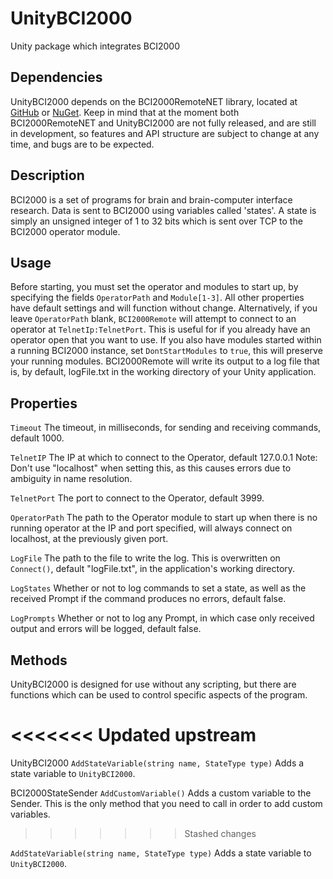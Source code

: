 UnityBCI2000
===
Unity package which integrates BCI2000



Dependencies
---
UnityBCI2000 depends on the BCI2000RemoteNET library, located at
[GitHub](https://github.com/neurotechcenter/BCI2000RemoteNET) or [NuGet](https://www.nuget.org/packages/BCI2000RemoteNET).
Keep in mind that at the moment both BCI2000RemoteNET and UnityBCI2000 are not fully released,
and are still in development, so features and API structure are subject to change at any time,
and bugs are to be expected.


Description
---
BCI2000 is a set of programs for brain and brain-computer interface research.
Data is sent to BCI2000 using variables called 'states'. A state is simply an unsigned
integer of 1 to 32 bits which is sent over TCP to the BCI2000 operator module.

Usage
---
Before starting, you must set the operator and modules to start up, by specifying the fields
`OperatorPath` and `Module[1-3]`. All other properties have default settings and will function without change.
Alternatively, if you leave `OperatorPath` blank, `BCI2000Remote` will attempt to connect to an operator at
`TelnetIp:TelnetPort`. This is useful for if you already have an operator open that you want to use. If you also
have modules started within a running BCI2000 instance, set `DontStartModules` to `true`, this will preserve
your running modules.
BCI2000Remote will write its output to a log file that is, by default, logFile.txt in the working directory of your Unity application.

Properties
---
`Timeout`
The timeout, in milliseconds, for sending and receiving commands, default 1000.

`TelnetIP`
The IP at which to connect to the Operator, default 127.0.0.1
Note: Don't use "localhost" when setting this, as this causes errors due to ambiguity in name resolution.

`TelnetPort`
The port to connect to the Operator, default 3999.

`OperatorPath`
The path to the Operator module to start up when there is no running operator at the IP and port specified, will always connect on localhost, at the previously given port.

`LogFile`
The path to the file to write the log. This is overwritten on `Connect()`, default "logFile.txt", in the application's working directory.

`LogStates`
Whether or not to log commands to set a state, as well as the received Prompt if the command produces no errors, default false.

`LogPrompts`
Whether or not to log any Prompt, in which case only received output and errors will be logged, default false.



Methods
---
UnityBCI2000 is designed for use without any scripting, but there are functions which can be used to control specific aspects of the program.

<<<<<<< Updated upstream
=======
UnityBCI2000
`AddStateVariable(string name, StateType type)`
Adds a state variable to `UnityBCI2000`. 


BCI2000StateSender
`AddCustomVariable()`
Adds a custom variable to the Sender. This is the only method that you need to call in order to add custom variables.

>>>>>>> Stashed changes

`AddStateVariable(string name, StateType type)`
Adds a state variable to `UnityBCI2000`. 